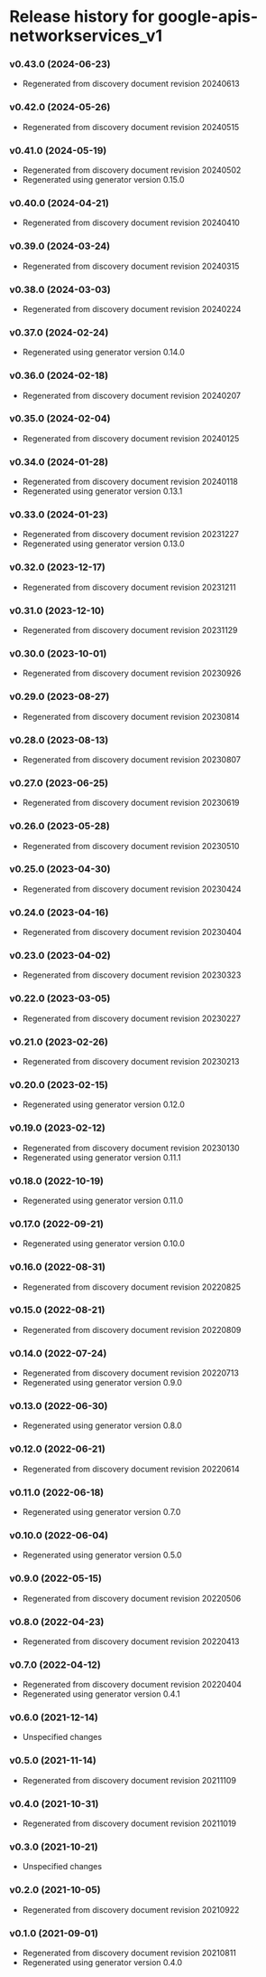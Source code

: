 # Release history for google-apis-networkservices_v1

### v0.43.0 (2024-06-23)

* Regenerated from discovery document revision 20240613

### v0.42.0 (2024-05-26)

* Regenerated from discovery document revision 20240515

### v0.41.0 (2024-05-19)

* Regenerated from discovery document revision 20240502
* Regenerated using generator version 0.15.0

### v0.40.0 (2024-04-21)

* Regenerated from discovery document revision 20240410

### v0.39.0 (2024-03-24)

* Regenerated from discovery document revision 20240315

### v0.38.0 (2024-03-03)

* Regenerated from discovery document revision 20240224

### v0.37.0 (2024-02-24)

* Regenerated using generator version 0.14.0

### v0.36.0 (2024-02-18)

* Regenerated from discovery document revision 20240207

### v0.35.0 (2024-02-04)

* Regenerated from discovery document revision 20240125

### v0.34.0 (2024-01-28)

* Regenerated from discovery document revision 20240118
* Regenerated using generator version 0.13.1

### v0.33.0 (2024-01-23)

* Regenerated from discovery document revision 20231227
* Regenerated using generator version 0.13.0

### v0.32.0 (2023-12-17)

* Regenerated from discovery document revision 20231211

### v0.31.0 (2023-12-10)

* Regenerated from discovery document revision 20231129

### v0.30.0 (2023-10-01)

* Regenerated from discovery document revision 20230926

### v0.29.0 (2023-08-27)

* Regenerated from discovery document revision 20230814

### v0.28.0 (2023-08-13)

* Regenerated from discovery document revision 20230807

### v0.27.0 (2023-06-25)

* Regenerated from discovery document revision 20230619

### v0.26.0 (2023-05-28)

* Regenerated from discovery document revision 20230510

### v0.25.0 (2023-04-30)

* Regenerated from discovery document revision 20230424

### v0.24.0 (2023-04-16)

* Regenerated from discovery document revision 20230404

### v0.23.0 (2023-04-02)

* Regenerated from discovery document revision 20230323

### v0.22.0 (2023-03-05)

* Regenerated from discovery document revision 20230227

### v0.21.0 (2023-02-26)

* Regenerated from discovery document revision 20230213

### v0.20.0 (2023-02-15)

* Regenerated using generator version 0.12.0

### v0.19.0 (2023-02-12)

* Regenerated from discovery document revision 20230130
* Regenerated using generator version 0.11.1

### v0.18.0 (2022-10-19)

* Regenerated using generator version 0.11.0

### v0.17.0 (2022-09-21)

* Regenerated using generator version 0.10.0

### v0.16.0 (2022-08-31)

* Regenerated from discovery document revision 20220825

### v0.15.0 (2022-08-21)

* Regenerated from discovery document revision 20220809

### v0.14.0 (2022-07-24)

* Regenerated from discovery document revision 20220713
* Regenerated using generator version 0.9.0

### v0.13.0 (2022-06-30)

* Regenerated using generator version 0.8.0

### v0.12.0 (2022-06-21)

* Regenerated from discovery document revision 20220614

### v0.11.0 (2022-06-18)

* Regenerated using generator version 0.7.0

### v0.10.0 (2022-06-04)

* Regenerated using generator version 0.5.0

### v0.9.0 (2022-05-15)

* Regenerated from discovery document revision 20220506

### v0.8.0 (2022-04-23)

* Regenerated from discovery document revision 20220413

### v0.7.0 (2022-04-12)

* Regenerated from discovery document revision 20220404
* Regenerated using generator version 0.4.1

### v0.6.0 (2021-12-14)

* Unspecified changes

### v0.5.0 (2021-11-14)

* Regenerated from discovery document revision 20211109

### v0.4.0 (2021-10-31)

* Regenerated from discovery document revision 20211019

### v0.3.0 (2021-10-21)

* Unspecified changes

### v0.2.0 (2021-10-05)

* Regenerated from discovery document revision 20210922

### v0.1.0 (2021-09-01)

* Regenerated from discovery document revision 20210811
* Regenerated using generator version 0.4.0

